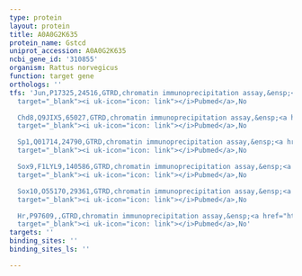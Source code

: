 ```yaml
---
type: protein
layout: protein
title: A0A0G2K635
protein_name: Gstcd
uniprot_accession: A0A0G2K635
ncbi_gene_id: '310855'
organism: Rattus norvegicus
function: target gene
orthologs: ''
tfs: 'Jun,P17325,24516,GTRD,chromatin immunoprecipitation assay,&ensp;<a href="https://www.ncbi.nlm.nih.gov/pubmed/?term=27924024%5Buid%5D"
  target="_blank"><i uk-icon="icon: link"></i>Pubmed</a>,No

  Chd8,Q9JIX5,65027,GTRD,chromatin immunoprecipitation assay,&ensp;<a href="https://www.ncbi.nlm.nih.gov/pubmed/?term=27924024%5Buid%5D"
  target="_blank"><i uk-icon="icon: link"></i>Pubmed</a>,No

  Sp1,Q01714,24790,GTRD,chromatin immunoprecipitation assay,&ensp;<a href="https://www.ncbi.nlm.nih.gov/pubmed/?term=27924024%5Buid%5D"
  target="_blank"><i uk-icon="icon: link"></i>Pubmed</a>,No

  Sox9,F1LYL9,140586,GTRD,chromatin immunoprecipitation assay,&ensp;<a href="https://www.ncbi.nlm.nih.gov/pubmed/?term=27924024%5Buid%5D"
  target="_blank"><i uk-icon="icon: link"></i>Pubmed</a>,No

  Sox10,O55170,29361,GTRD,chromatin immunoprecipitation assay,&ensp;<a href="https://www.ncbi.nlm.nih.gov/pubmed/?term=27924024%5Buid%5D"
  target="_blank"><i uk-icon="icon: link"></i>Pubmed</a>,No

  Hr,P97609,,GTRD,chromatin immunoprecipitation assay,&ensp;<a href="https://www.ncbi.nlm.nih.gov/pubmed/?term=27924024%5Buid%5D"
  target="_blank"><i uk-icon="icon: link"></i>Pubmed</a>,No'
targets: ''
binding_sites: ''
binding_sites_ls: ''

---
```

